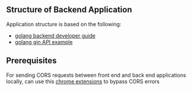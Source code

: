 ## Structure of Backend Application

Application structure is based on the following:
- [golang backend developer guide](https://medium.com/geekculture/how-to-structure-your-project-in-golang-the-backend-developers-guide-31be05c6fdd9)
- [golang gin API example](https://github.com/eddycjy/go-gin-example/blob/master/pkg/setting/setting.go)

## Prerequisites

For sending CORS requests between front end and back end applications locally, can use this [chrome extensions](https://chromewebstore.google.com/detail/allow-cors-access-control/lhobafahddgcelffkeicbaginigeejlf?pli=1) to bypass CORS errors
